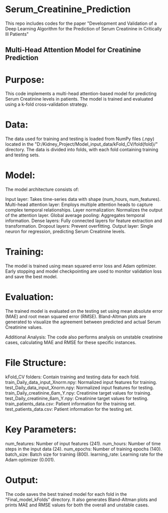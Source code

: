 # Serum_Creatinine_Prediction
This repo includes codes for the paper "Development and Validation of a Deep Learning Algorithm for the Prediction of Serum Creatinine in Critically Ill Patients"


## Multi-Head Attention Model for Creatinine Prediction

# Purpose:
This code implements a multi-head attention-based model for predicting Serum Creatinine levels in patients. The model is trained and evaluated using a k-fold cross-validation strategy.

# Data:
The data used for training and testing is loaded from NumPy files (.npy) located in the "D:/Kidney_Project/Model_input_data/kFold_CV/fold{fold}/" directory. The data is divided into folds, with each fold containing training and testing sets.

# Model:
The model architecture consists of:

Input layer: Takes time-series data with shape (num_hours, num_features).
Multi-head attention layer: Employs multiple attention heads to capture complex temporal relationships.
Layer normalization: Normalizes the output of the attention layer.
Global average pooling: Aggregates temporal information.
Dense layers: Fully connected layers for feature extraction and transformation.
Dropout layers: Prevent overfitting.
Output layer: Single neuron for regression, predicting Serum Creatinine levels.

# Training:
The model is trained using mean squared error loss and Adam optimizer. Early stopping and model checkpointing are used to monitor validation loss and save the best model.

# Evaluation:
The trained model is evaluated on the testing set using mean absolute error (MAE) and root mean squared error (RMSE). Bland-Altman plots are generated to visualize the agreement between predicted and actual Serum Creatinine values.

Additional Analysis:
The code also performs analysis on unstable creatinine cases, calculating MAE and RMSE for these specific instances.

# File Structure:

kFold_CV folders: Contain training and testing data for each fold.
train_Daily_data_input_Xnorm.npy: Normalized input features for training.
test_Daily_data_input_Xnorm.npy: Normalized input features for testing.
train_Daily_creatinine_6am_Y.npy: Creatinine target values for training.
test_Daily_creatinine_6am_Y.npy: Creatinine target values for testing.
train_patients_data.csv: Patient information for the training set.
test_patients_data.csv: Patient information for the testing set.

# Key Parameters:

num_features: Number of input features (241).
num_hours: Number of time steps in the input data (24).
num_epochs: Number of training epochs (140).
batch_size: Batch size for training (800).
learning_rate: Learning rate for the Adam optimizer (0.001).
# Output:
The code saves the best trained model for each fold in the "Final_model_kFolds" directory. It also generates Bland-Altman plots and prints MAE and RMSE values for both the overall and unstable cases.

